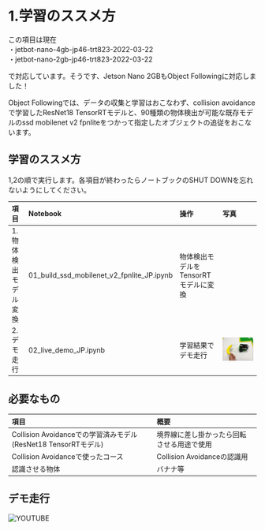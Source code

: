 # 1.学習のススメ方
この項目は現在  
・jetbot-nano-4gb-jp46-trt823-2022-03-22  
・jetbot-nano-2gb-jp46-trt823-2022-03-22

で対応しています。そうです、Jetson Nano 2GBもObject Followingに対応しました！


Object Followingでは、データの収集と学習はおこなわず、collision avoidanceで学習したResNet18 TensorRTモデルと、90種類の物体検出が可能な既存モデルのssd mobilenet v2 fpnliteをつかって指定したオブジェクトの追従をおこないます。

## 学習のススメ方

1,2の順で実行します。各項目が終わったらノートブックのSHUT DOWNを忘れないようにしてください。

|項目|Notebook|操作|写真|
|:--|:--|:--|:--|
|1.物体検出モデル変換|01_build_ssd_mobilenet_v2_fpnlite_JP.ipynb|物体検出モデルをTensorRTモデルに変換||
|2.デモ走行|02_live_demo_JP.ipynb|学習結果でデモ走行|![](../img/demo001.jpg)|

## 必要なもの

|項目|概要|
|:--|:--|
|Collision Avoidanceでの学習済みモデル(ResNet18 TensorRTモデル)|境界線に差し掛かったら回転させる用途で使用|
|Collision Avoidanceで使ったコース|Collision Avoidanceの認識用|
|認識させる物体|バナナ等|

## デモ走行

![YOUTUBE](is9IAm916aQ)

